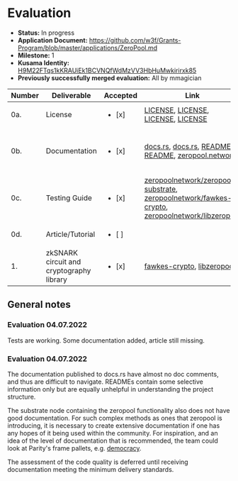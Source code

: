 # Evaluation

- **Status:** In progress
- **Application Document:** https://github.com/w3f/Grants-Program/blob/master/applications/ZeroPool.md
- **Milestone:** 1
- **Kusama Identity:** [H9M22FTqs1kKRAUiEk1BCVNQfWdMzVV3HbHuMwkirirxk85](https://polkascan.io/pre/kusama/account/H9M22FTqs1kKRAUiEk1BCVNQfWdMzVV3HbHuMwkirirxk85)
- **Previously successfully merged evaluation:** All by mmagician

| Number | Deliverable | Accepted | Link | Notes |
| ------ | ----------- | ---- |----------------- | --------- |
| 0a. | License | <ul><li>[x] </li></ul> | [LICENSE](https://github.com/zeropoolnetwork/fawkes-crypto/blob/190c1541de416ca4b634a54b555cd3f23f3a20e5/LICENSE-APACHE), [LICENSE](https://github.com/zeropoolnetwork/fawkes-crypto/blob/190c1541de416ca4b634a54b555cd3f23f3a20e5/LICENSE-MIT), [LICENSE](https://github.com/zeropoolnetwork/libzeropool/blob/beae8527536bd03a22e4d110de10079d096f9b55/LICENSE-APACHE), [LICENSE](https://github.com/zeropoolnetwork/fawkes-crypto/blob/190c1541de416ca4b634a54b555cd3f23f3a20e5/LICENSE-MIT) | - |
| 0b.  | Documentation | <ul><li>[x] </li></ul> | [docs.rs](https://docs.rs/libzeropool/0.5.6/libzeropool/index.html), [docs.rs](https://docs.rs/fawkes-crypto/4.4.0/fawkes_crypto/index.html), [README](https://github.com/zeropoolnetwork/libzeropool/blob/0f406f4947bbd1abd3bfd0731c0128d3ac015ab1/README.md) [README](https://github.com/zeropoolnetwork/fawkes-crypto/blob/5149f041ab7fa9b037cf104c8360360da66db427/README.md), [zeropool.network](https://zeropool.network/docs/implementation/contracts-and-circuits/substrate/) | Some docs added on request. |
| 0c. | Testing Guide | <ul><li>[x] </li></ul> | [zeropoolnetwork/zeropool-substrate](https://github.com/zeropoolnetwork/zeropool-substrate/blob/f13adb61ae2720f8703311f1ae5a6c2d85c8b4ca/README.md#run-the-full-test-environment), [zeropoolnetwork/fawkes-crypto](https://github.com/zeropoolnetwork/fawkes-crypto/tree/5149f041ab7fa9b037cf104c8360360da66db427/fawkes-crypto/tests), [zeropoolnetwork/libzeropool](https://github.com/zeropoolnetwork/libzeropool/tree/0f406f4947bbd1abd3bfd0731c0128d3ac015ab1/tests)| |
| 0d. | Article/Tutorial | <ul><li>[ ] </li></ul> | | No tutorial |
| 1. | zkSNARK circuit and cryptography library | <ul><li>[x] </li></ul> |  [fawkes-crypto](https://github.com/zeropoolnetwork/fawkes-crypto/tree/5149f041ab7fa9b037cf104c8360360da66db427), [libzeropool](https://github.com/zeropoolnetwork/libzeropool/tree/0f406f4947bbd1abd3bfd0731c0128d3ac015ab1) | — |

## General notes

### Evaluation 04.07.2022

Tests are working. Some documentation added, article still missing.

### Evaluation 04.07.2022

The documentation published to docs.rs have almost no doc comments, and thus are difficult to navigate. READMEs contain some selective information only but are equally unhelpful in understanding the project structure.

The substrate node containing the zeropool functionality also does not have good documentation. For such complex methods as ones that zeropool is introducing, it is necessary to create extensive documentation if one has any hopes of it being used within the community. For inspiration, and an idea of the level of documentation that is recommended, the team could look at Parity's frame pallets, e.g. [democracy](https://github.com/paritytech/substrate/tree/master/frame/democracy).

The assessment of the code quality is deferred until receiving documentation meeting the minimum delivery standards.
